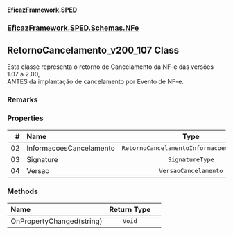 #### [EficazFramework.SPED](EficazFrameworkSPED.md 'EficazFramework SPED')
### [EficazFramework.SPED.Schemas.NFe](EficazFramework.SPED.Schemas.NFe.md 'EficazFramework.SPED.Schemas.NFe')

## RetornoCancelamento_v200_107 Class

Esta classe representa o retorno de Cancelamento da NF-e das versões 1.07 a 2.00,  
ANTES da implantação de cancelamento por Evento de NF-e.

### Remarks
### Properties

| # | Name | Type | |
| ---: | :--- | :---: | :--- |
| 02 | InformacoesCancelamento | `RetornoCancelamentoInformacoes_v200_107` |  |
| 03 | Signature | `SignatureType` |  |
| 04 | Versao | `VersaoCancelamento` |  |
### Methods

| Name | Return Type | |
| :--- | :---: | :--- |
| OnPropertyChanged(string) | `Void` |  |
